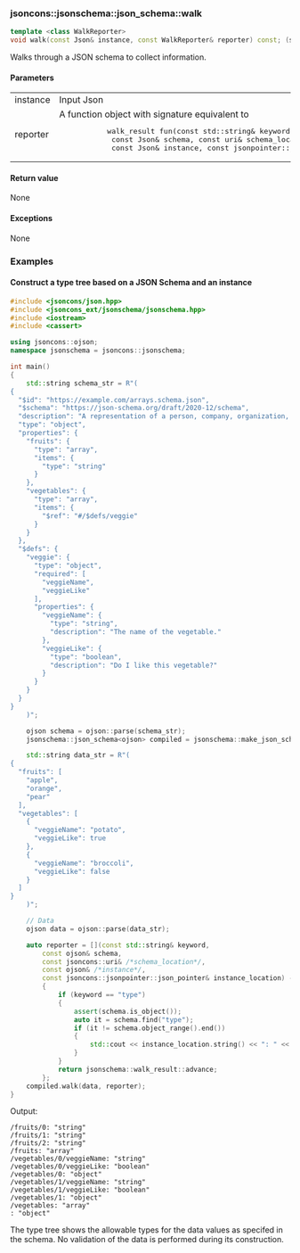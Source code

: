 ### jsoncons::jsonschema::json_schema::walk

```cpp
template <class WalkReporter>
void walk(const Json& instance, const WalkReporter& reporter) const; (since 0.175.0)
```

Walks through a JSON schema to collect information.

#### Parameters

<table>
  <tr>
    <td>instance</td>
    <td>Input Json</td> 
  </tr>
  <tr>
    <td>reporter</td>
    <td>A function object with signature equivalent to 
    <pre>
           walk_result fun(const std::string& keyword,
            const Json& schema, const uri& schema_location,
            const Json& instance, const jsonpointer::json_pointer& instance_location)</pre>
</td> 
  </tr>
</table>

#### Return value
 
None

#### Exceptions

None

### Examples

#### Construct a type tree based on a JSON Schema and an instance

```cpp
#include <jsoncons/json.hpp>
#include <jsoncons_ext/jsonschema/jsonschema.hpp>
#include <iostream>
#include <cassert>

using jsoncons::ojson;
namespace jsonschema = jsoncons::jsonschema;

int main()
{
    std::string schema_str = R"(
{
  "$id": "https://example.com/arrays.schema.json",
  "$schema": "https://json-schema.org/draft/2020-12/schema",
  "description": "A representation of a person, company, organization, or place",
  "type": "object",
  "properties": {
    "fruits": {
      "type": "array",
      "items": {
        "type": "string"
      }
    },
    "vegetables": {
      "type": "array",
      "items": {
        "$ref": "#/$defs/veggie"
      }
    }
  },
  "$defs": {
    "veggie": {
      "type": "object",
      "required": [
        "veggieName",
        "veggieLike"
      ],
      "properties": {
        "veggieName": {
          "type": "string",
          "description": "The name of the vegetable."
        },
        "veggieLike": {
          "type": "boolean",
          "description": "Do I like this vegetable?"
        }
      }
    }
  }
}
    )";

    ojson schema = ojson::parse(schema_str);
    jsonschema::json_schema<ojson> compiled = jsonschema::make_json_schema(std::move(schema));

    std::string data_str = R"(
{
  "fruits": [
    "apple",
    "orange",
    "pear"
  ],
  "vegetables": [
    {
      "veggieName": "potato",
      "veggieLike": true
    },
    {
      "veggieName": "broccoli",
      "veggieLike": false
    }
  ]
}
    )";

    // Data
    ojson data = ojson::parse(data_str);

    auto reporter = [](const std::string& keyword,
        const ojson& schema, 
        const jsoncons::uri& /*schema_location*/,
        const ojson& /*instance*/, 
        const jsoncons::jsonpointer::json_pointer& instance_location) -> jsonschema::walk_result
        {
            if (keyword == "type")
            {
                assert(schema.is_object());
                auto it = schema.find("type");
                if (it != schema.object_range().end())
                {
                    std::cout << instance_location.string() << ": " << it->value() << "\n";
                }
            }
            return jsonschema::walk_result::advance;
        };
    compiled.walk(data, reporter);
}
```
Output:
```
/fruits/0: "string"
/fruits/1: "string"
/fruits/2: "string"
/fruits: "array"
/vegetables/0/veggieName: "string"
/vegetables/0/veggieLike: "boolean"
/vegetables/0: "object"
/vegetables/1/veggieName: "string"
/vegetables/1/veggieLike: "boolean"
/vegetables/1: "object"
/vegetables: "array"
: "object"
```

The type tree shows the allowable types for the data values as specifed in the schema.
No validation of the data is performed during its construction.
